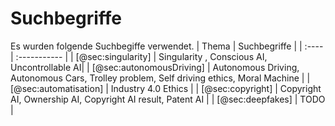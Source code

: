 # Suchbegriffe
Es wurden folgende Suchbegiffe verwendet.
| Thema | Suchbegriffe |
| :---- | :----------- |
| [@sec:singularity] | Singularity , Conscious AI, Uncontrollable AI|
| [@sec:autonomousDriving] | Autonomous Driving, Autonomous Cars, Trolley problem, Self driving ethics, Moral Machine |
| [@sec:automatisation] | Industry 4.0 Ethics |
| [@sec:copyright] | Copyright AI, Ownership AI, Copyright AI result, Patent AI |
| [@sec:deepfakes] | TODO |
